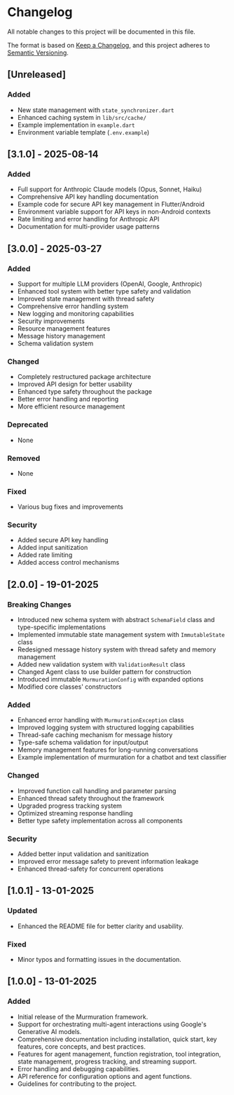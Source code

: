 # Changelog

All notable changes to this project will be documented in this file.

The format is based on [Keep a Changelog](https://keepachangelog.com/en/1.0.0/),
and this project adheres to [Semantic Versioning](https://semver.org/spec/v2.0.0.html).

## [Unreleased]

### Added
- New state management with `state_synchronizer.dart`
- Enhanced caching system in `lib/src/cache/`
- Example implementation in `example.dart`
- Environment variable template (`.env.example`)

## [3.1.0] - 2025-08-14

### Added
- Full support for Anthropic Claude models (Opus, Sonnet, Haiku)
- Comprehensive API key handling documentation
- Example code for secure API key management in Flutter/Android
- Environment variable support for API keys in non-Android contexts
- Rate limiting and error handling for Anthropic API
- Documentation for multi-provider usage patterns

## [3.0.0] - 2025-03-27

### Added
- Support for multiple LLM providers (OpenAI, Google, Anthropic)
- Enhanced tool system with better type safety and validation
- Improved state management with thread safety
- Comprehensive error handling system
- New logging and monitoring capabilities
- Security improvements
- Resource management features
- Message history management
- Schema validation system

### Changed
- Completely restructured package architecture
- Improved API design for better usability
- Enhanced type safety throughout the package
- Better error handling and reporting
- More efficient resource management

### Deprecated
- None

### Removed
- None

### Fixed
- Various bug fixes and improvements

### Security
- Added secure API key handling
- Added input sanitization
- Added rate limiting
- Added access control mechanisms

## [2.0.0] - 19-01-2025

### Breaking Changes

- Introduced new schema system with abstract `SchemaField` class and type-specific implementations
- Implemented immutable state management system with `ImmutableState` class
- Redesigned message history system with thread safety and memory management
- Added new validation system with `ValidationResult` class
- Changed Agent class to use builder pattern for construction
- Introduced immutable `MurmurationConfig` with expanded options
- Modified core classes' constructors

### Added

- Enhanced error handling with `MurmurationException` class
- Improved logging system with structured logging capabilities
- Thread-safe caching mechanism for message history
- Type-safe schema validation for input/output
- Memory management features for long-running conversations
- Example implementation of murmuration for a chatbot and text classifier

### Changed

- Improved function call handling and parameter parsing
- Enhanced thread safety throughout the framework
- Upgraded progress tracking system
- Optimized streaming response handling
- Better type safety implementation across all components

### Security

- Added better input validation and sanitization
- Improved error message safety to prevent information leakage
- Enhanced thread-safety for concurrent operations

## [1.0.1] - 13-01-2025

### Updated

- Enhanced the README file for better clarity and usability.

### Fixed

- Minor typos and formatting issues in the documentation.

## [1.0.0] - 13-01-2025

### Added

- Initial release of the Murmuration framework.
- Support for orchestrating multi-agent interactions using Google's Generative AI models.
- Comprehensive documentation including installation, quick start, key features, core concepts, and best practices.
- Features for agent management, function registration, tool integration, state management, progress tracking, and streaming support.
- Error handling and debugging capabilities.
- API reference for configuration options and agent functions.
- Guidelines for contributing to the project.
